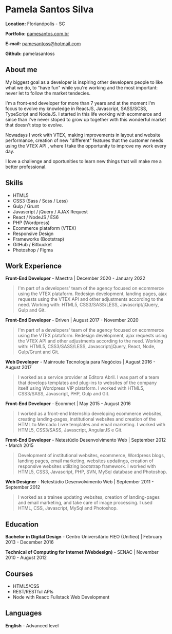 # Pamela Santos Silva

**Location:** Florianópolis - SC

**Portfolio:** [pamesantos.com.br](http://pamesantos.com.br/)

**E-mail:** pamesantoss@hotmail.com

**Github:** pamelasantoss

## About me
My biggest goal as a developer is inspiring other developers people to like what we do, to "have fun" while you're working and the most important: never let to follow the market tendecies.

I'm a front-end developer for more than 7 years and at the moment I'm focus to evolve my knowledge in ReactJS, Javascript, SASS/SCSS, TypeScript and NodeJS. I started in this life working with ecommerce and since than I've never stoped to grow up together with this wonderful market that doesn't stop to evolve.

Nowadays I work with VTEX, making improvements in layout and website performance, creation of new "different" features that the customer needs using the VTEX API , where I take the opportunity to improve my work every day.

I love a challenge and oportunities to learn new things that will make me a better professional.

## Skills

* HTML5
* CSS3 (Sass / Scss / Less)
* Gulp / Grunt
* Javascript / jQuery / AJAX Request
* React / NodeJS / ES6
* PHP (Wordpress)
* Ecommerce plataform (VTEX)
* Responsive Design
* Frameworks (Bootstrap)
* GitHub / Bitbucket
* Photoshop / Figma

## Work Experience

**Front-End Developer** - Maeztra | December 2020 - January 2022

> I'm part of a developers' team of the agency focused on ecommerce using the VTEX plataform. Redesign development, landing pages, ajax requests using the VTEX API and other adjustments according to the need. Working with: HTML5, CSS3/SASS/LESS, Javascript/jQuery, Gulp and Git.

**Front-End Developer** - Driven | August 2017 - November 2020

> I'm part of a developers' team of the agency focused on ecommerce using the VTEX plataform. Redesign development, ajax requests using the VTEX API and other adjustments according to the need. Working with: HTML5, CSS3/SASS/LESS, Javascript/jQuery, React, Node, Gulp/Grunt and Git.

**Web Developer** - Mainroute Tecnologia para Negócios | August 2016 - August 2017

> I worked as a service provider at Editora Abril. I was part of a team that develops templates and plug-ins to websites of the company itself using Wordpress VIP plataform. I worked with HTML5, CSS3/SASS, Javascript, PHP, Gulp and Git.

**Front-End Developer** - Ecommet | May 2015 - August 2016

> I worked as a front-end Internship developing ecommerce websites, creating landing-pages, institutional websites and creation of the HTML to Mercado Livre templates and email marketing. I worked with HTML5, CSS3/SASS, Javascript, AngularJS e Git.

**Front-End Developer** - Netestúdio Desenvolvimento Web | September 2012 - March 2015

> Development of institutional websites, ecommerce, Wordpress blogs, landing pages, email marketing, websites updatings, creation of responsive websites utilizing bootstrap framework. I worked with HTML5, CSS3, Javascript, PHP, SVN, MySql database and Photoshop.

**Web Designer** - Netestúdio Desenvolvimento Web | September 2011 - September 2012

> I worked as a trainee updating websites, creation of landing-pages and email marketing, and take care of image processing. I used HTML, CSS, Javascript, MySql and Photoshop.


## Education

**Bachelor in Digital Design** - Centro Universitário FIEO (Unifieo) | February 2013 - December 2016

**Technical of Computing for Internet (Webdesign)** - SENAC | November 2010 - August 2012


## Courses

* HTML5/CSS
* REST/RESTful APIs
* Node with React: Fullstack Web Development


## Languages

**English** - Advanced level

